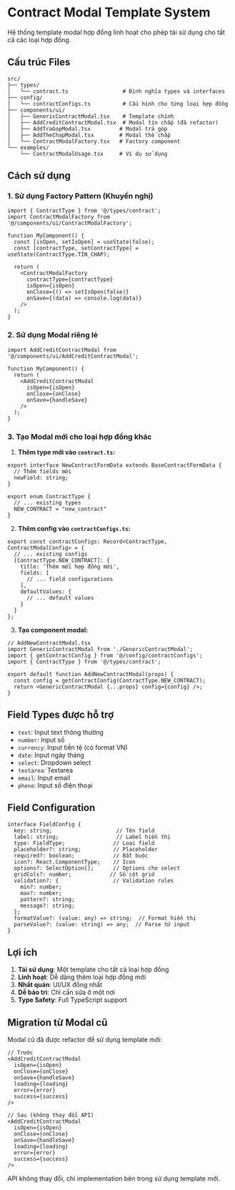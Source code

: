 # Contract Modal Template System

Hệ thống template modal hợp đồng linh hoạt cho phép tái sử dụng cho tất cả các loại hợp đồng.

## Cấu trúc Files

```
src/
├── types/
│   └── contract.ts                 # Định nghĩa types và interfaces
├── config/
│   └── contractConfigs.ts          # Cấu hình cho từng loại hợp đồng
├── components/ui/
│   ├── GenericContractModal.tsx    # Template chính
│   ├── AddCreditContractModal.tsx  # Modal tín chấp (đã refactor)
│   ├── AddTraGopModal.tsx         # Modal trả góp
│   ├── AddTheChapModal.tsx        # Modal thế chấp
│   └── ContractModalFactory.tsx   # Factory component
└── examples/
    └── ContractModalUsage.tsx     # Ví dụ sử dụng
```

## Cách sử dụng

### 1. Sử dụng Factory Pattern (Khuyến nghị)

```tsx
import { ContractType } from '@/types/contract';
import ContractModalFactory from '@/components/ui/ContractModalFactory';

function MyComponent() {
  const [isOpen, setIsOpen] = useState(false);
  const [contractType, setContractType] = useState(ContractType.TIN_CHAP);

  return (
    <ContractModalFactory
      contractType={contractType}
      isOpen={isOpen}
      onClose={() => setIsOpen(false)}
      onSave={(data) => console.log(data)}
    />
  );
}
```

### 2. Sử dụng Modal riêng lẻ

```tsx
import AddCreditContractModal from '@/components/ui/AddCreditContractModal';

function MyComponent() {
  return (
    <AddCreditContractModal
      isOpen={isOpen}
      onClose={onClose}
      onSave={handleSave}
    />
  );
}
```

### 3. Tạo Modal mới cho loại hợp đồng khác

1. **Thêm type mới vào `contract.ts`:**
```tsx
export interface NewContractFormData extends BaseContractFormData {
  // Thêm fields mới
  newField: string;
}

export enum ContractType {
  // ... existing types
  NEW_CONTRACT = "new_contract"
}
```

2. **Thêm config vào `contractConfigs.ts`:**
```tsx
export const contractConfigs: Record<ContractType, ContractModalConfig> = {
  // ... existing configs
  [ContractType.NEW_CONTRACT]: {
    title: 'Thêm mới hợp đồng mới',
    fields: [
      // ... field configurations
    ],
    defaultValues: {
      // ... default values
    }
  }
};
```

3. **Tạo component modal:**
```tsx
// AddNewContractModal.tsx
import GenericContractModal from './GenericContractModal';
import { getContractConfig } from '@/config/contractConfigs';
import { ContractType } from '@/types/contract';

export default function AddNewContractModal(props) {
  const config = getContractConfig(ContractType.NEW_CONTRACT);
  return <GenericContractModal {...props} config={config} />;
}
```

## Field Types được hỗ trợ

- `text`: Input text thông thường
- `number`: Input số
- `currency`: Input tiền tệ (có format VN)
- `date`: Input ngày tháng
- `select`: Dropdown select
- `textarea`: Textarea
- `email`: Input email
- `phone`: Input số điện thoại

## Field Configuration

```tsx
interface FieldConfig {
  key: string;                    // Tên field
  label: string;                  // Label hiển thị
  type: FieldType;               // Loại field
  placeholder?: string;          // Placeholder
  required?: boolean;            // Bắt buộc
  icon?: React.ComponentType;    // Icon
  options?: SelectOption[];      // Options cho select
  gridCols?: number;            // Số cột grid
  validation?: {                 // Validation rules
    min?: number;
    max?: number;
    pattern?: string;
    message?: string;
  };
  formatValue?: (value: any) => string;  // Format hiển thị
  parseValue?: (value: string) => any;  // Parse từ input
}
```

## Lợi ích

1. **Tái sử dụng**: Một template cho tất cả loại hợp đồng
2. **Linh hoạt**: Dễ dàng thêm loại hợp đồng mới
3. **Nhất quán**: UI/UX đồng nhất
4. **Dễ bảo trì**: Chỉ cần sửa ở một nơi
5. **Type Safety**: Full TypeScript support

## Migration từ Modal cũ

Modal cũ đã được refactor để sử dụng template mới:

```tsx
// Trước
<AddCreditContractModal 
  isOpen={isOpen}
  onClose={onClose}
  onSave={handleSave}
  loading={loading}
  error={error}
  success={success}
/>

// Sau (không thay đổi API)
<AddCreditContractModal 
  isOpen={isOpen}
  onClose={onClose}
  onSave={handleSave}
  loading={loading}
  error={error}
  success={success}
/>
```

API không thay đổi, chỉ implementation bên trong sử dụng template mới.
